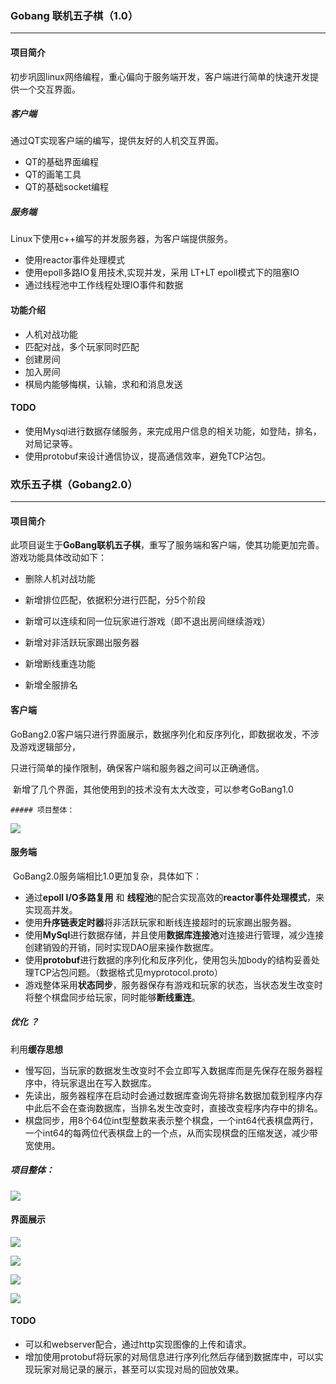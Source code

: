 ### Gobang 联机五子棋（1.0）

------

#### 项目简介

初步巩固linux网络编程，重心偏向于服务端开发，客户端进行简单的快速开发提供一个交互界面。

##### 客户端

通过QT实现客户端的编写，提供友好的人机交互界面。

- QT的基础界面编程
- QT的画笔工具
- QT的基础socket编程

##### 服务端

Linux下使用c++编写的并发服务器，为客户端提供服务。

- 使用reactor事件处理模式
- 使用epoll多路IO复用技术,实现并发，采用 LT+LT epoll模式下的阻塞IO
- 通过线程池中工作线程处理IO事件和数据

#### 功能介绍

- 人机对战功能
- 匹配对战，多个玩家同时匹配
- 创建房间
- 加入房间
- 棋局内能够悔棋，认输，求和和消息发送

#### TODO

- 使用Mysql进行数据存储服务，来完成用户信息的相关功能，如登陆，排名，对局记录等。
- 使用protobuf来设计通信协议，提高通信效率，避免TCP沾包。





### 欢乐五子棋（Gobang2.0）

------

#### 项目简介

此项目诞生于**GoBang联机五子棋**，重写了服务端和客户端，使其功能更加完善。游戏功能具体改动如下：

- 删除人机对战功能

- 新增排位匹配，依据积分进行匹配，分5个阶段

- 新增可以连续和同一位玩家进行游戏（即不退出房间继续游戏）

- 新增对非活跃玩家踢出服务器

- 新增断线重连功能

- 新增全服排名

  

#### 客户端

​	GoBang2.0客户端只进行界面展示，数据序列化和反序列化，即数据收发，不涉及游戏逻辑部分，

只进行简单的操作限制，确保客户端和服务器之间可以正确通信。

​	新增了几个界面，其他使用到的技术没有太大改变，可以参考GoBang1.0

	##### 项目整体：

![](./img/2.png)

#### 服务端

​	GoBang2.0服务端相比1.0更加复杂，具体如下：

- 通过**epoll I/O多路复用** 和 **线程池**的配合实现高效的**reactor事件处理模式**，来实现高并发。
- 使用**升序链表定时器**将非活跃玩家和断线连接超时的玩家踢出服务器。
- 使用**MySql**进行数据存储，并且使用**数据库连接池**对连接进行管理，减少连接创建销毁的开销，同时实现DAO层来操作数据库。
- 使用**protobuf**进行数据的序列化和反序列化，使用包头加body的结构妥善处理TCP沾包问题。（数据格式见myprotocol.proto）
- 游戏整体采用**状态同步**，服务器保存有游戏和玩家的状态，当状态发生改变时将整个棋盘同步给玩家，同时能够**断线重连**。



##### 优化 ？

利用**缓存思想**

- 慢写回，当玩家的数据发生改变时不会立即写入数据库而是先保存在服务器程序中，待玩家退出在写入数据库。
- 先读出，服务器程序在启动时会通过数据库查询先将排名数据加载到程序内存中此后不会在查询数据库，当排名发生改变时，直接改变程序内存中的排名。
- 棋盘同步，用8个64位int型整数来表示整个棋盘，一个int64代表棋盘两行，一个int64的每两位代表棋盘上的一个点，从而实现棋盘的压缩发送，减少带宽使用。



##### 项目整体：

![](./img/1.png)



#### 界面展示



![](./img/3.png)

![](./img/4.png)

![](./img/5.png)

![](./img/6.png)



#### TODO

- 可以和webserver配合，通过http实现图像的上传和请求。
- 增加使用protobuf将玩家的对局信息进行序列化然后存储到数据库中，可以实现玩家对局记录的展示，甚至可以实现对局的回放效果。